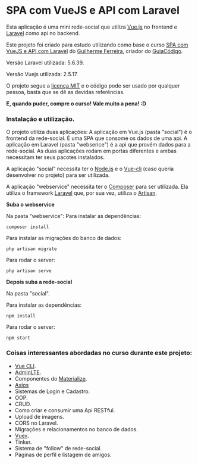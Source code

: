 # SPA com VueJS e API com Laravel

Esta aplicação é uma mini rede-social que utiliza [Vue.js](https://vuejs.org/) no frontend e [Laravel](https://laravel.com/) como api no backend.

Este projeto foi criado para estudo utilizando como base o curso [SPA com VueJS e API com Laravel](https://www.udemy.com/spa-com-vue-js/) do [Guilherme Ferreira](https://www.udemy.com/user/guilherme-ferreira-4/), criador do [GuiaCódigo](https://www.guiacodigo.com/).

Versão Laravel utilizada: 5.6.39.

Versão Vuejs utilizada: 2.5.17.

O projeto segue a [licença MIT](https://opensource.org/licenses/MIT) e o código pode ser usado por qualquer pessoa, basta que se dê as devidas referências.

**E, quando puder, compre o curso! Vale muito a pena! :D**

### Instalação e utilização.

O projeto utiliza duas aplicações:
A aplicação em Vue.js (pasta "social") é o frontend da rede-social. É uma SPA que consome os dados de uma api.
A aplicação em Laravel (pasta "webserice") é a api que provém dados para a rede-social.
As duas aplicações rodam em portas diferentes e ambas necessitam ter seus pacotes instalados.

A aplicação "social" necessita ter o [Node.js](https://nodejs.org) e o [Vue-cli](https://cli.vuejs.org/) (caso queria desenvolver no projeto) para ser utilizada.

A aplicação "webservice" necessita ter o [Composer](https://getcomposer.org/) para ser utilizada. Ela utiliza o framework [Laravel](https://laravel.com/) que, por sua vez, utiliza o [Artisan](https://laravel.com/docs/5.6/artisan).

**Suba o webservice**

Na pasta "webservice":
Para instalar as dependências:
```
composer install
```

Para instalar as migrações do banco de dados:
```
php artisan migrate
```

Para rodar o server:
```
php artisan serve
```

**Depois suba a rede-social**

Na pasta "social".

Para instalar as dependências:
```
npm install
```

Para rodar o server:
```
npm start
```

### Coisas interessantes abordadas no curso durante este projeto:

- [Vue CLI]((https://cli.vuejs.org/)).
- [AdminLTE](https://adminlte.io/).
- Componentes do [Materialize](https://materializecss.com/).
- [Axios](https://github.com/axios/axios)
- Sistemas de Login e Cadastro.
- OOP.
- CRUD.
- Como criar e consumir uma Api RESTful.
- Upload de imagens.
- CORS no Laravel.
- Migrações e relacionamentos no banco de dados.
- [Vuex](https://vuex.vuejs.org/).
- Tinker.
- Sistema de "follow" de rede-social.
- Páginas de perfil e listagem de amigos.
